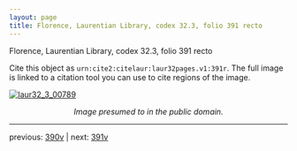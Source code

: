 ```yaml
---
layout: page
title: Florence, Laurentian Library, codex 32.3, folio 391 recto
---
```


Florence, Laurentian Library, codex 32.3, folio 391 recto

Cite this object as `urn:cite2:citelaur:laur32pages.v1:391r`.  The full image is linked to a citation tool you can use to cite regions of the image.

[![laur32_3_00789](http://www.homermultitext.org/iipsrv?IIIF=/project/homer/pyramidal/deepzoom/citelaur/laur32imgs/v1/laur32_3_00789.tif/full/800,/0/default.jpg)](http://www.homermultitext.org/ict2/?urn=urn:cite2:citelaur:laur32imgs.v1:laur32_3_00789) 

<p style="text-align: center; font-style: italic;">Image presumed to in the public domain.</p>

---

previous: [390v](../390v/) | next: [391v](../391v/)